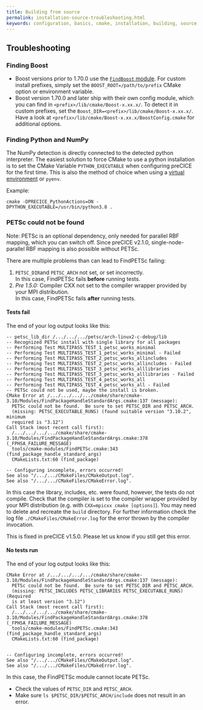 ```yaml
---
title: Building from source
permalink: installation-source-troubleshooting.html
keywords: configuration, basics, cmake, installation, building, source
---
```


## Troubleshooting

### Finding Boost

* Boost versions prior to 1.70.0 use the [`FindBoost` module](https://cmake.org/cmake/help/latest/module/FindBoost.html). For custom install prefixes, simply set the `BOOST_ROOT=/path/to/prefix` CMake option or environment variable.
* Boost version 1.70.0 and later ship with their own config module, which you can find in `<prefix>/lib/cmake/Boost-x.xx.x/`. To detect it in custom prefixes, set the `Boost_DIR=<prefix>/lib/cmake/Boost-x.xx.x/`. Have a look at `<prefix>/lib/cmake/Boost-x.xx.x/BoostConfig.cmake` for additional options.

### Finding Python and NumPy

The NumPy detection is directly connected to the detected python interpreter.
The easiest solution to force CMake to use a python installation is to set the CMake Variable `PYTHON_EXECUTABLE` when configuring preCICE for the first time.
This is also the method of choice when using a [virtual environment](https://docs.python.org/3/library/venv.html#venv-def) or `pyenv`.

Example:
```
cmake -DPRECICE_PythonActions=ON -DPYTHON_EXECUTABLE=/usr/bin/python3.8 .
```

### PETSc could not be found

Note: PETSc is an optional dependency, only needed for parallel RBF mapping, which you can switch off. Since preCICE v2.1.0, single-node-parallel RBF mapping is also possible without PETSc.

There are multiple problems than can lead to FindPETSc failing:

1) `PETSC_DIR`and `PETSC_ARCH` not set, or set incorrectly.  
   In this case, FindPETSc fails **before** running tests.
2) _Pre 1.5.0:_ Compiler CXX not set to the compiler wrapper provided by your MPI distribution.  
   In this case, FindPETSc fails **after** running tests.

#### Tests fail

The end of your log output looks like this:
```
-- petsc_lib_dir /.../.../.../petsc/arch-linux2-c-debug/lib
-- Recognized PETSc install with single library for all packages
-- Performing Test MULTIPASS_TEST_1_petsc_works_minimal
-- Performing Test MULTIPASS_TEST_1_petsc_works_minimal - Failed
-- Performing Test MULTIPASS_TEST_2_petsc_works_allincludes
-- Performing Test MULTIPASS_TEST_2_petsc_works_allincludes - Failed
-- Performing Test MULTIPASS_TEST_3_petsc_works_alllibraries
-- Performing Test MULTIPASS_TEST_3_petsc_works_alllibraries - Failed
-- Performing Test MULTIPASS_TEST_4_petsc_works_all
-- Performing Test MULTIPASS_TEST_4_petsc_works_all - Failed
-- PETSc could not be used, maybe the install is broken.
CMake Error at /.../.../.../.../cmake/share/cmake-3.10/Modules/FindPackageHandleStandardArgs.cmake:137 (message):
  PETSc could not be found.  Be sure to set PETSC_DIR and PETSC_ARCH.
  (missing: PETSC_EXECUTABLE_RUNS) (found suitable version "3.10.2", minimum
  required is "3.12")
Call Stack (most recent call first):
  /.../.../.../.../cmake/share/cmake-3.10/Modules/FindPackageHandleStandardArgs.cmake:378 (_FPHSA_FAILURE_MESSAGE)
  tools/cmake-modules/FindPETSc.cmake:343 (find_package_handle_standard_args)
  CMakeLists.txt:60 (find_package)

-- Configuring incomplete, errors occurred!
See also "/.../.../CMakeFiles/CMakeOutput.log".
See also "/.../.../CMakeFiles/CMakeError.log".
```

In this case the library, includes, etc. were found, however, the tests do not compile.
Check that the compiler is set to the compiler wrapper provided by your MPI distribution (e.g. with `CXX=mpicxx cmake [options]`). You may need to delete and recreate the `build` directory.
For further information check the log file `./CMakeFiles/CMakeError.log` for the error thrown by the compiler invocation.

This is fixed in preCICE v1.5.0. Please let us know if you still get this error.

#### No tests run

The end of your log output looks like this:
```
CMake Error at /.../.../.../.../cmake/share/cmake-3.10/Modules/FindPackageHandleStandardArgs.cmake:137 (message):
  PETSc could not be found.  Be sure to set PETSC_DIR and PETSC_ARCH.
  (missing: PETSC_INCLUDES PETSC_LIBRARIES PETSC_EXECUTABLE_RUNS) (Required
  is at least version "3.12")
Call Stack (most recent call first):
  /.../.../.../.../cmake/share/cmake-3.10/Modules/FindPackageHandleStandardArgs.cmake:378 (_FPHSA_FAILURE_MESSAGE)
  tools/cmake-modules/FindPETSc.cmake:343 (find_package_handle_standard_args)
  CMakeLists.txt:60 (find_package)


-- Configuring incomplete, errors occurred!
See also "/.../.../CMakeFiles/CMakeOutput.log".
See also "/.../.../CMakeFiles/CMakeError.log".
```

In this case, the FindPETSc module cannot locate PETSc.
* Check the values of `PETSC_DIR` and `PETSC_ARCH`.
* Make sure `ls $PETSC_DIR/$PETSC_ARCH/include` does not result in an error.
